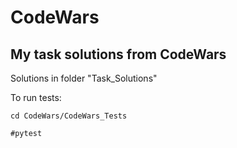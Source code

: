 # CodeWars

## My task solutions from CodeWars

Solutions in folder "Task_Solutions"

To run tests:
``` shell
cd CodeWars/CodeWars_Tests
```
``` shell
#pytest
```
